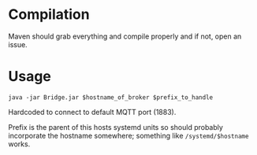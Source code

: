 # Compilation

Maven should grab everything and compile properly and if not, open an issue.

# Usage

`java -jar Bridge.jar $hostname_of_broker $prefix_to_handle`

Hardcoded to connect to default MQTT port (1883).

Prefix is the parent of this hosts systemd units so should probably incorporate the hostname somewhere; something like `/systemd/$hostname` works.
